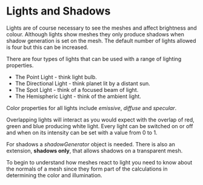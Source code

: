 # Lights and Shadows
Lights are of course necessary to see the meshes and affect brightness and colour. Although lights show meshes they only produce shadows when shadow generation is set on the mesh. The default number of lights allowed is four but this can be increased. 

There are four types of lights that can be used with a range of lighting properties.

* The Point Light - think light bulb.  
* The Directional Light - think planet lit by a distant sun.  
* The Spot Light - think of a focused beam of light.
* The Hemispheric Light - think of the ambient light.

Color properties for all lights include _emissive_, _diffuse_ and _specular_.

Overlapping lights will interact as you would expect with the overlap of red, green and blue producing white light. Every light can be switched on or off and when on its intensity can be set with a value from 0 to 1. 

For shadows a _shadowGenerator_ object is needed. There is also an extension, **shadows only**,  that allows shadows on a transparent mesh.

To begin to understand how meshes react to light you need to know about the normals of a mesh since they form part of the calculations in determining the color and illumination.
